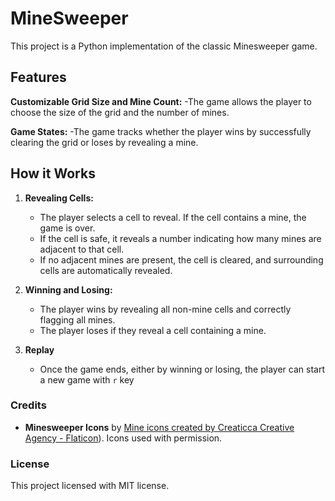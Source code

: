 # MineSweeper

This project is a Python implementation of the classic Minesweeper game.

## Features

**Customizable Grid Size and Mine Count:**
  -The game allows the player to choose the size of the grid and the number of mines.

**Game States:**
  -The game tracks whether the player wins by successfully clearing the grid or loses by revealing a mine.

## How it Works

1. **Revealing Cells:**
   - The player selects a cell to reveal. If the cell contains a mine, the game is over.
   - If the cell is safe, it reveals a number indicating how many mines are adjacent to that cell.
   - If no adjacent mines are present, the cell is cleared, and surrounding cells are automatically revealed.
  
2. **Winning and Losing:**
   - The player wins by revealing all non-mine cells and correctly flagging all mines.
   - The player loses if they reveal a cell containing a mine.

3. **Replay**
   - Once the game ends, either by winning or losing, the player can start a new game with `r` key

### Credits

- **Minesweeper Icons** by <a href="https://www.flaticon.com/free-icons/mine" title="mine icons"> Mine icons created by Creaticca Creative Agency - Flaticon</a>). Icons used with permission.

### License

This project licensed with MIT license.